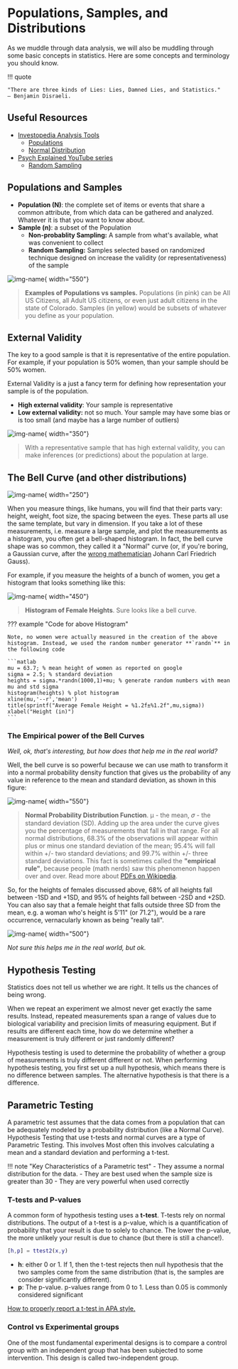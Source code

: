 # Populations, Samples, and Distributions

As we muddle through data analysis, we will also be muddling through some basic concepts in statistics. Here are some concepts and terminology you should know.

!!! quote

    "There are three kinds of Lies: Lies, Damned Lies, and Statistics." — Benjamin Disraeli.

## Useful Resources

- [Investopedia Analysis Tools](https://www.investopedia.com/tools-for-fundamental-analysis-4689755)
  - [Populations](https://www.investopedia.com/terms/p/population.asp)
  - [Normal Distribution](https://www.investopedia.com/terms/n/normaldistribution.asp#:~:text=The%20Bottom%20Line-,Normal%20distribution%2C%20also%20known%20as%20the%20Gaussian%20distribution%2C%20is%20a,defined%20by%20the%20standard%20deviation.)
- [Psych Explained YouTube series](https://www.youtube.com/@PsychExplained)
  - [Random Sampling](https://www.youtube.com/watch?v=r-rFO_2NsgI&list=PL_pCzdGjrXUXiNIaoUNjjxZ4sAu8ypV-y&index=6)

## Populations and Samples

- **Population (N)**: the complete set of items or events that share a common attribute, from which data can be gathered and analyzed. Whatever it is that you want to know about.
- **Sample (n)**: a subset of the Population
  - **Non-probablity Sampling:** A sample from what's available, what was convenient to collect
  - **Random Sampling:** Samples selected based on randomized technique designed on increase the validity (or representativeness) of the sample

![img-name](images/US-PopvSample.png){ width="550"}

>**Examples of Populations vs samples.** Populations (in pink) can be All US Citizens, all Adult US citizens, or even just adult citizens in the state of Colorado. Samples (in yellow) would be subsets of whatever you define as your population.

## External Validity

The key to a good sample is that it is representative of the entire population. For example, if your population is 50% women, than your sample should be 50% women.

External Validity is a just a fancy term for defining how representation your sample is of the population.

- **High external validity**: Your sample is representative
- **Low external validity:** not so much. Your sample may have some bias or is too small (and maybe has a large number of outliers)

![img-name](images/Sample-inference.png){ width="350"}

>With a representative sample that has high external validity, you can make inferences (or predictions) about the population at large.

## The Bell Curve (and other distributions)

![img-name](images/bell-curve-you-are-here.png){ width="250"}

When you measure things, like humans, you will find that their parts vary: height, weight, foot size, the spacing between the eyes. These parts all use the same template, but vary in dimension. If you take a lot of these measurements, i.e. measure a large sample, and plot the measurements as a histogram, you often get a bell-shaped histogram. In fact, the bell curve shape was so common, they called it a "Normal" curve (or, if you're boring, a Gaussian curve, after the [wrong mathematician](https://en.wikipedia.org/wiki/Abraham_de_Moivre) Johann Carl Friedrich Gauss).

For example, if you measure the heights of a bunch of women, you get a histogram that looks something like this:

![img-name](images/histogram-female-heights.png){ width="450"}

>**Histogram of Female Heights**. Sure looks like a bell curve.

??? example "Code for above Histogram"

    Note, no women were actually measured in the creation of the above histogram. Instead, we used the random number generator **`randn`** in the following code 

    ```matlab
    mu = 63.7; % mean height of women as reported on google
    sigma = 2.5; % standard deviation
    heights = sigma.*randn(1000,1)+mu; % generate random numbers with mean mu and std sigma
    histogram(heights) % plot histogram
    xline(mu,'--r','mean')
    title(sprintf("Average Female Height = %1.2f±%1.2f",mu,sigma))
    xlabel("Height (in)")
    ```

### The Empirical power of the Bell Curves

*Well, ok, that's interesting, but how does that help me in the real world?*

Well, the bell curve is so powerful because we can use math to transform it into a normal probability density function that gives us the probability of any value in reference to the mean and standard deviation, as shown in this figure:

![img-name](images/normal-distribution-1024x640.webp){ width="550"}

>**Normal Probability Distribution Function**. µ - the mean, 𝜎 - the standard deviation (SD). Adding up the area under the curve gives you the percentage of measurements that fall in that range. For all normal distributions, 68.3% of the observations will appear within plus or minus one standard deviation of the mean; 95.4% will fall within +/- two standard deviations; and 99.7% within +/- three standard deviations. This fact is sometimes called the **"empirical rule"**, because people (math nerds) saw this phenomenon happen over and over. Read more about [PDFs on Wikipedia](https://en.wikipedia.org/wiki/Probability_density_function).

So, for the heights of females discussed above, 68% of all heights fall between -1SD and +1SD, and 95% of heights fall between -2SD and +2SD. You can also say that a female height that falls outside three SD from the mean, e.g. a woman who's height is 5'11" (or 71.2"), would be a rare occurrence, vernacularly known as being "really tall".

![img-name](images/bell-curve-really-tall.png){ width="500"}

*Not sure this helps me in the real world, but ok.*

## Hypothesis Testing

Statistics does not tell us whether we are right. It tells us the chances of being wrong.

When we repeat an experiment  we almost never get exactly the same results. Instead, repeated measurements span a range of values due to biological variability and precision limits of measuring equipment. But if results are different each time, how do we determine whether a measurement is truly different or just randomly different?

Hypothesis testing is used to determine the probability of whether a group of measurements is truly different different or not. When performing hypothesis testing, you first set up a null hypothesis, which means there is no difference between samples. The alternative hypothesis is that there is a difference.

## Parametric Testing

A parametric test assumes that the data comes from a population that can be adequately modeled by a probability distribution (like a Normal Curve).
Hypothesis Testing that use t-tests and normal curves are a type of Parametric Testing. This involves Most often this involves calculating a mean and a standard deviation and performing a t-test.

!!! note "Key Characteristics of a Parametric test"
    - They assume a normal distribution for the data.
    - They are best used when the sample size is greater than 30
    - They are very powerful when used correctly

### T-tests and P-values

A  common form of hypothesis testing uses a **t-test**. T-tests rely on normal distributions. The output of a t-test is a p-value, which is a quantification of probability that your result is due to solely to chance. The lower the p-value, the more unlikely your result is due to chance (but there is still a chance!).

```matlab linenums="1" title="A two-sample t-test in MATLAB"
[h,p] = ttest2(x,y)
```

- **h**: either 0 or 1. If 1, then the t-test rejects then null hypothesis that the two samples come from the same distribution (that is, the samples are consider significantly different).
- **p**: The p-value. p-values range from 0 to 1.  Less than 0.05 is commonly considered significant

[How to properly report a t-test in APA style.](https://www.socscistatistics.com/tutorials/ttest/default.aspx)

### Control vs Experimental groups

One of the most fundamental experimental designs is to compare a control group with an independent group that has been subjected to some intervention. This design is called two-independent group.

